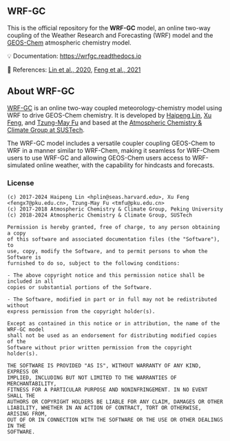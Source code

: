 ## WRF-GC

This is the official repository for the **WRF-GC** model, an online two-way coupling of the Weather Research and Forecasting (WRF) model and the [GEOS-Chem](https://geos-chem.seas.harvard.edu/) atmospheric chemistry model.

:bulb: Documentation: https://wrfgc.readthedocs.io

:book: References: [Lin et al., 2020](https://gmd.copernicus.org/articles/13/3241/2020/gmd-13-3241-2020.html), [Feng et al., 2021](https://gmd.copernicus.org/articles/14/3741/2021/)

## About WRF-GC

[WRF-GC](https://atmoschem.org.cn/index.php?title=WRF-GC) is an online two-way coupled meteorology-chemistry model using WRF to drive GEOS-Chem chemistry. It is developed by [Haipeng Lin](https://jimmielin.me/), [Xu Feng](https://www.researchgate.net/profile/Xu-Feng-11), and [Tzung-May Fu](https://atmoschem.org.cn/) and based at the [Atmospheric Chemistry & Climate Group at SUSTech](https://atmoschem.org.cn/).

The WRF-GC model includes a versatile coupler coupling GEOS-Chem to WRF in a manner similar to WRF-Chem, making it seamless for WRF-Chem users to use WRF-GC and allowing GEOS-Chem users access to WRF-simulated online weather, with the capability for hindcasts and forecasts.

### License
```
(c) 2017-2024 Haipeng Lin <hplin@seas.harvard.edu>, Xu Feng <fengx7@pku.edu.cn>, Tzung-May Fu <tmfu@pku.edu.cn>
(c) 2017-2018 Atmospheric Chemistry & Climate Group, Peking University
(c) 2018-2024 Atmospheric Chemistry & Climate Group, SUSTech

Permission is hereby granted, free of charge, to any person obtaining a copy
of this software and associated documentation files (the "Software"), to 
use, copy, modify the Software, and to permit persons to whom the Software is
furnished to do so, subject to the following conditions:

- The above copyright notice and this permission notice shall be included in all
copies or substantial portions of the Software.

- The Software, modified in part or in full may not be redistributed without
express permission from the copyright holder(s).

Except as contained in this notice or in attribution, the name of the WRF-GC model
shall not be used as an endorsement for distributing modified copies of the
Software without prior written permission from the copyright holder(s).

THE SOFTWARE IS PROVIDED "AS IS", WITHOUT WARRANTY OF ANY KIND, EXPRESS OR
IMPLIED, INCLUDING BUT NOT LIMITED TO THE WARRANTIES OF MERCHANTABILITY,
FITNESS FOR A PARTICULAR PURPOSE AND NONINFRINGEMENT. IN NO EVENT SHALL THE
AUTHORS OR COPYRIGHT HOLDERS BE LIABLE FOR ANY CLAIM, DAMAGES OR OTHER
LIABILITY, WHETHER IN AN ACTION OF CONTRACT, TORT OR OTHERWISE, ARISING FROM,
OUT OF OR IN CONNECTION WITH THE SOFTWARE OR THE USE OR OTHER DEALINGS IN THE
SOFTWARE.
```
